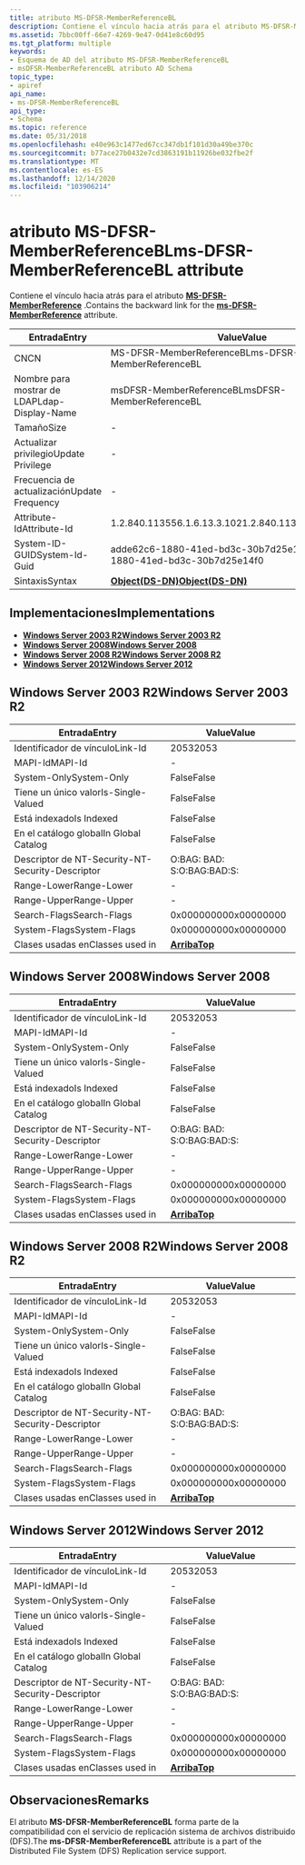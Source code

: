 ```yaml
---
title: atributo MS-DFSR-MemberReferenceBL
description: Contiene el vínculo hacia atrás para el atributo MS-DFSR-MemberReference.
ms.assetid: 7bbc00ff-66e7-4269-9e47-0d41e8c60d95
ms.tgt_platform: multiple
keywords:
- Esquema de AD del atributo MS-DFSR-MemberReferenceBL
- msDFSR-MemberReferenceBL atributo AD Schema
topic_type:
- apiref
api_name:
- ms-DFSR-MemberReferenceBL
api_type:
- Schema
ms.topic: reference
ms.date: 05/31/2018
ms.openlocfilehash: e40e963c1477ed67cc347db1f101d30a49be370c
ms.sourcegitcommit: b77ace27b0432e7cd3863191b11926be032fbe2f
ms.translationtype: MT
ms.contentlocale: es-ES
ms.lasthandoff: 12/14/2020
ms.locfileid: "103906214"
---
```

# <a name="ms-dfsr-memberreferencebl-attribute"></a><span data-ttu-id="a9d12-105">atributo MS-DFSR-MemberReferenceBL</span><span class="sxs-lookup"><span data-stu-id="a9d12-105">ms-DFSR-MemberReferenceBL attribute</span></span>

<span data-ttu-id="a9d12-106">Contiene el vínculo hacia atrás para el atributo [**MS-DFSR-MemberReference**](a-msdfsr-memberreference.md) .</span><span class="sxs-lookup"><span data-stu-id="a9d12-106">Contains the backward link for the [**ms-DFSR-MemberReference**](a-msdfsr-memberreference.md) attribute.</span></span>



| <span data-ttu-id="a9d12-107">Entrada</span><span class="sxs-lookup"><span data-stu-id="a9d12-107">Entry</span></span> | <span data-ttu-id="a9d12-108">Value</span><span class="sxs-lookup"><span data-stu-id="a9d12-108">Value</span></span> |
|-------------------|-----------------------------------------|
| <span data-ttu-id="a9d12-109">CN</span><span class="sxs-lookup"><span data-stu-id="a9d12-109">CN</span></span>                | <span data-ttu-id="a9d12-110">MS-DFSR-MemberReferenceBL</span><span class="sxs-lookup"><span data-stu-id="a9d12-110">ms-DFSR-MemberReferenceBL</span></span>               |
| <span data-ttu-id="a9d12-111">Nombre para mostrar de LDAP</span><span class="sxs-lookup"><span data-stu-id="a9d12-111">Ldap-Display-Name</span></span> | <span data-ttu-id="a9d12-112">msDFSR-MemberReferenceBL</span><span class="sxs-lookup"><span data-stu-id="a9d12-112">msDFSR-MemberReferenceBL</span></span>                |
| <span data-ttu-id="a9d12-113">Tamaño</span><span class="sxs-lookup"><span data-stu-id="a9d12-113">Size</span></span>              | \-                                      |
| <span data-ttu-id="a9d12-114">Actualizar privilegio</span><span class="sxs-lookup"><span data-stu-id="a9d12-114">Update Privilege</span></span>  | \-                                      |
| <span data-ttu-id="a9d12-115">Frecuencia de actualización</span><span class="sxs-lookup"><span data-stu-id="a9d12-115">Update Frequency</span></span>  | \-                                      |
| <span data-ttu-id="a9d12-116">Attribute-Id</span><span class="sxs-lookup"><span data-stu-id="a9d12-116">Attribute-Id</span></span>      | <span data-ttu-id="a9d12-117">1.2.840.113556.1.6.13.3.102</span><span class="sxs-lookup"><span data-stu-id="a9d12-117">1.2.840.113556.1.6.13.3.102</span></span>             |
| <span data-ttu-id="a9d12-118">System-ID-GUID</span><span class="sxs-lookup"><span data-stu-id="a9d12-118">System-Id-Guid</span></span>    | <span data-ttu-id="a9d12-119">adde62c6-1880-41ed-bd3c-30b7d25e14f0</span><span class="sxs-lookup"><span data-stu-id="a9d12-119">adde62c6-1880-41ed-bd3c-30b7d25e14f0</span></span>    |
| <span data-ttu-id="a9d12-120">Sintaxis</span><span class="sxs-lookup"><span data-stu-id="a9d12-120">Syntax</span></span>            | [<span data-ttu-id="a9d12-121">**Object(DS-DN)**</span><span class="sxs-lookup"><span data-stu-id="a9d12-121">**Object(DS-DN)**</span></span>](s-object-ds-dn.md) |



## <a name="implementations"></a><span data-ttu-id="a9d12-122">Implementaciones</span><span class="sxs-lookup"><span data-stu-id="a9d12-122">Implementations</span></span>

-   [<span data-ttu-id="a9d12-123">**Windows Server 2003 R2**</span><span class="sxs-lookup"><span data-stu-id="a9d12-123">**Windows Server 2003 R2**</span></span>](#windows-server-2003-r2)
-   [<span data-ttu-id="a9d12-124">**Windows Server 2008**</span><span class="sxs-lookup"><span data-stu-id="a9d12-124">**Windows Server 2008**</span></span>](#windows-server-2008)
-   [<span data-ttu-id="a9d12-125">**Windows Server 2008 R2**</span><span class="sxs-lookup"><span data-stu-id="a9d12-125">**Windows Server 2008 R2**</span></span>](#windows-server-2008-r2)
-   [<span data-ttu-id="a9d12-126">**Windows Server 2012**</span><span class="sxs-lookup"><span data-stu-id="a9d12-126">**Windows Server 2012**</span></span>](#windows-server-2012)

## <a name="windows-server-2003-r2"></a><span data-ttu-id="a9d12-127">Windows Server 2003 R2</span><span class="sxs-lookup"><span data-stu-id="a9d12-127">Windows Server 2003 R2</span></span>



| <span data-ttu-id="a9d12-128">Entrada</span><span class="sxs-lookup"><span data-stu-id="a9d12-128">Entry</span></span> | <span data-ttu-id="a9d12-129">Value</span><span class="sxs-lookup"><span data-stu-id="a9d12-129">Value</span></span> |
|------------------------|---------------------------------|
| <span data-ttu-id="a9d12-130">Identificador de vínculo</span><span class="sxs-lookup"><span data-stu-id="a9d12-130">Link-Id</span></span>                | <span data-ttu-id="a9d12-131">2053</span><span class="sxs-lookup"><span data-stu-id="a9d12-131">2053</span></span>                            |
| <span data-ttu-id="a9d12-132">MAPI-Id</span><span class="sxs-lookup"><span data-stu-id="a9d12-132">MAPI-Id</span></span>                | \-                              |
| <span data-ttu-id="a9d12-133">System-Only</span><span class="sxs-lookup"><span data-stu-id="a9d12-133">System-Only</span></span>            | <span data-ttu-id="a9d12-134">False</span><span class="sxs-lookup"><span data-stu-id="a9d12-134">False</span></span>                           |
| <span data-ttu-id="a9d12-135">Tiene un único valor</span><span class="sxs-lookup"><span data-stu-id="a9d12-135">Is-Single-Valued</span></span>       | <span data-ttu-id="a9d12-136">False</span><span class="sxs-lookup"><span data-stu-id="a9d12-136">False</span></span>                           |
| <span data-ttu-id="a9d12-137">Está indexado</span><span class="sxs-lookup"><span data-stu-id="a9d12-137">Is Indexed</span></span>             | <span data-ttu-id="a9d12-138">False</span><span class="sxs-lookup"><span data-stu-id="a9d12-138">False</span></span>                           |
| <span data-ttu-id="a9d12-139">En el catálogo global</span><span class="sxs-lookup"><span data-stu-id="a9d12-139">In Global Catalog</span></span>      | <span data-ttu-id="a9d12-140">False</span><span class="sxs-lookup"><span data-stu-id="a9d12-140">False</span></span>                           |
| <span data-ttu-id="a9d12-141">Descriptor de NT-Security-</span><span class="sxs-lookup"><span data-stu-id="a9d12-141">NT-Security-Descriptor</span></span> | <span data-ttu-id="a9d12-142">O:BAG: BAD: S:</span><span class="sxs-lookup"><span data-stu-id="a9d12-142">O:BAG:BAD:S:</span></span>                    |
| <span data-ttu-id="a9d12-143">Range-Lower</span><span class="sxs-lookup"><span data-stu-id="a9d12-143">Range-Lower</span></span>            | \-                              |
| <span data-ttu-id="a9d12-144">Range-Upper</span><span class="sxs-lookup"><span data-stu-id="a9d12-144">Range-Upper</span></span>            | \-                              |
| <span data-ttu-id="a9d12-145">Search-Flags</span><span class="sxs-lookup"><span data-stu-id="a9d12-145">Search-Flags</span></span>           | <span data-ttu-id="a9d12-146">0x00000000</span><span class="sxs-lookup"><span data-stu-id="a9d12-146">0x00000000</span></span>                      |
| <span data-ttu-id="a9d12-147">System-Flags</span><span class="sxs-lookup"><span data-stu-id="a9d12-147">System-Flags</span></span>           | <span data-ttu-id="a9d12-148">0x00000000</span><span class="sxs-lookup"><span data-stu-id="a9d12-148">0x00000000</span></span>                      |
| <span data-ttu-id="a9d12-149">Clases usadas en</span><span class="sxs-lookup"><span data-stu-id="a9d12-149">Classes used in</span></span>        | [<span data-ttu-id="a9d12-150">**Arriba**</span><span class="sxs-lookup"><span data-stu-id="a9d12-150">**Top**</span></span>](c-top.md)<br/> |



## <a name="windows-server-2008"></a><span data-ttu-id="a9d12-151">Windows Server 2008</span><span class="sxs-lookup"><span data-stu-id="a9d12-151">Windows Server 2008</span></span>



| <span data-ttu-id="a9d12-152">Entrada</span><span class="sxs-lookup"><span data-stu-id="a9d12-152">Entry</span></span> | <span data-ttu-id="a9d12-153">Value</span><span class="sxs-lookup"><span data-stu-id="a9d12-153">Value</span></span> |
|------------------------|---------------------------------|
| <span data-ttu-id="a9d12-154">Identificador de vínculo</span><span class="sxs-lookup"><span data-stu-id="a9d12-154">Link-Id</span></span>                | <span data-ttu-id="a9d12-155">2053</span><span class="sxs-lookup"><span data-stu-id="a9d12-155">2053</span></span>                            |
| <span data-ttu-id="a9d12-156">MAPI-Id</span><span class="sxs-lookup"><span data-stu-id="a9d12-156">MAPI-Id</span></span>                | \-                              |
| <span data-ttu-id="a9d12-157">System-Only</span><span class="sxs-lookup"><span data-stu-id="a9d12-157">System-Only</span></span>            | <span data-ttu-id="a9d12-158">False</span><span class="sxs-lookup"><span data-stu-id="a9d12-158">False</span></span>                           |
| <span data-ttu-id="a9d12-159">Tiene un único valor</span><span class="sxs-lookup"><span data-stu-id="a9d12-159">Is-Single-Valued</span></span>       | <span data-ttu-id="a9d12-160">False</span><span class="sxs-lookup"><span data-stu-id="a9d12-160">False</span></span>                           |
| <span data-ttu-id="a9d12-161">Está indexado</span><span class="sxs-lookup"><span data-stu-id="a9d12-161">Is Indexed</span></span>             | <span data-ttu-id="a9d12-162">False</span><span class="sxs-lookup"><span data-stu-id="a9d12-162">False</span></span>                           |
| <span data-ttu-id="a9d12-163">En el catálogo global</span><span class="sxs-lookup"><span data-stu-id="a9d12-163">In Global Catalog</span></span>      | <span data-ttu-id="a9d12-164">False</span><span class="sxs-lookup"><span data-stu-id="a9d12-164">False</span></span>                           |
| <span data-ttu-id="a9d12-165">Descriptor de NT-Security-</span><span class="sxs-lookup"><span data-stu-id="a9d12-165">NT-Security-Descriptor</span></span> | <span data-ttu-id="a9d12-166">O:BAG: BAD: S:</span><span class="sxs-lookup"><span data-stu-id="a9d12-166">O:BAG:BAD:S:</span></span>                    |
| <span data-ttu-id="a9d12-167">Range-Lower</span><span class="sxs-lookup"><span data-stu-id="a9d12-167">Range-Lower</span></span>            | \-                              |
| <span data-ttu-id="a9d12-168">Range-Upper</span><span class="sxs-lookup"><span data-stu-id="a9d12-168">Range-Upper</span></span>            | \-                              |
| <span data-ttu-id="a9d12-169">Search-Flags</span><span class="sxs-lookup"><span data-stu-id="a9d12-169">Search-Flags</span></span>           | <span data-ttu-id="a9d12-170">0x00000000</span><span class="sxs-lookup"><span data-stu-id="a9d12-170">0x00000000</span></span>                      |
| <span data-ttu-id="a9d12-171">System-Flags</span><span class="sxs-lookup"><span data-stu-id="a9d12-171">System-Flags</span></span>           | <span data-ttu-id="a9d12-172">0x00000000</span><span class="sxs-lookup"><span data-stu-id="a9d12-172">0x00000000</span></span>                      |
| <span data-ttu-id="a9d12-173">Clases usadas en</span><span class="sxs-lookup"><span data-stu-id="a9d12-173">Classes used in</span></span>        | [<span data-ttu-id="a9d12-174">**Arriba**</span><span class="sxs-lookup"><span data-stu-id="a9d12-174">**Top**</span></span>](c-top.md)<br/> |



## <a name="windows-server-2008-r2"></a><span data-ttu-id="a9d12-175">Windows Server 2008 R2</span><span class="sxs-lookup"><span data-stu-id="a9d12-175">Windows Server 2008 R2</span></span>



| <span data-ttu-id="a9d12-176">Entrada</span><span class="sxs-lookup"><span data-stu-id="a9d12-176">Entry</span></span> | <span data-ttu-id="a9d12-177">Value</span><span class="sxs-lookup"><span data-stu-id="a9d12-177">Value</span></span> |
|------------------------|---------------------------------|
| <span data-ttu-id="a9d12-178">Identificador de vínculo</span><span class="sxs-lookup"><span data-stu-id="a9d12-178">Link-Id</span></span>                | <span data-ttu-id="a9d12-179">2053</span><span class="sxs-lookup"><span data-stu-id="a9d12-179">2053</span></span>                            |
| <span data-ttu-id="a9d12-180">MAPI-Id</span><span class="sxs-lookup"><span data-stu-id="a9d12-180">MAPI-Id</span></span>                | \-                              |
| <span data-ttu-id="a9d12-181">System-Only</span><span class="sxs-lookup"><span data-stu-id="a9d12-181">System-Only</span></span>            | <span data-ttu-id="a9d12-182">False</span><span class="sxs-lookup"><span data-stu-id="a9d12-182">False</span></span>                           |
| <span data-ttu-id="a9d12-183">Tiene un único valor</span><span class="sxs-lookup"><span data-stu-id="a9d12-183">Is-Single-Valued</span></span>       | <span data-ttu-id="a9d12-184">False</span><span class="sxs-lookup"><span data-stu-id="a9d12-184">False</span></span>                           |
| <span data-ttu-id="a9d12-185">Está indexado</span><span class="sxs-lookup"><span data-stu-id="a9d12-185">Is Indexed</span></span>             | <span data-ttu-id="a9d12-186">False</span><span class="sxs-lookup"><span data-stu-id="a9d12-186">False</span></span>                           |
| <span data-ttu-id="a9d12-187">En el catálogo global</span><span class="sxs-lookup"><span data-stu-id="a9d12-187">In Global Catalog</span></span>      | <span data-ttu-id="a9d12-188">False</span><span class="sxs-lookup"><span data-stu-id="a9d12-188">False</span></span>                           |
| <span data-ttu-id="a9d12-189">Descriptor de NT-Security-</span><span class="sxs-lookup"><span data-stu-id="a9d12-189">NT-Security-Descriptor</span></span> | <span data-ttu-id="a9d12-190">O:BAG: BAD: S:</span><span class="sxs-lookup"><span data-stu-id="a9d12-190">O:BAG:BAD:S:</span></span>                    |
| <span data-ttu-id="a9d12-191">Range-Lower</span><span class="sxs-lookup"><span data-stu-id="a9d12-191">Range-Lower</span></span>            | \-                              |
| <span data-ttu-id="a9d12-192">Range-Upper</span><span class="sxs-lookup"><span data-stu-id="a9d12-192">Range-Upper</span></span>            | \-                              |
| <span data-ttu-id="a9d12-193">Search-Flags</span><span class="sxs-lookup"><span data-stu-id="a9d12-193">Search-Flags</span></span>           | <span data-ttu-id="a9d12-194">0x00000000</span><span class="sxs-lookup"><span data-stu-id="a9d12-194">0x00000000</span></span>                      |
| <span data-ttu-id="a9d12-195">System-Flags</span><span class="sxs-lookup"><span data-stu-id="a9d12-195">System-Flags</span></span>           | <span data-ttu-id="a9d12-196">0x00000000</span><span class="sxs-lookup"><span data-stu-id="a9d12-196">0x00000000</span></span>                      |
| <span data-ttu-id="a9d12-197">Clases usadas en</span><span class="sxs-lookup"><span data-stu-id="a9d12-197">Classes used in</span></span>        | [<span data-ttu-id="a9d12-198">**Arriba**</span><span class="sxs-lookup"><span data-stu-id="a9d12-198">**Top**</span></span>](c-top.md)<br/> |



## <a name="windows-server-2012"></a><span data-ttu-id="a9d12-199">Windows Server 2012</span><span class="sxs-lookup"><span data-stu-id="a9d12-199">Windows Server 2012</span></span>



| <span data-ttu-id="a9d12-200">Entrada</span><span class="sxs-lookup"><span data-stu-id="a9d12-200">Entry</span></span> | <span data-ttu-id="a9d12-201">Value</span><span class="sxs-lookup"><span data-stu-id="a9d12-201">Value</span></span> |
|------------------------|---------------------------------|
| <span data-ttu-id="a9d12-202">Identificador de vínculo</span><span class="sxs-lookup"><span data-stu-id="a9d12-202">Link-Id</span></span>                | <span data-ttu-id="a9d12-203">2053</span><span class="sxs-lookup"><span data-stu-id="a9d12-203">2053</span></span>                            |
| <span data-ttu-id="a9d12-204">MAPI-Id</span><span class="sxs-lookup"><span data-stu-id="a9d12-204">MAPI-Id</span></span>                | \-                              |
| <span data-ttu-id="a9d12-205">System-Only</span><span class="sxs-lookup"><span data-stu-id="a9d12-205">System-Only</span></span>            | <span data-ttu-id="a9d12-206">False</span><span class="sxs-lookup"><span data-stu-id="a9d12-206">False</span></span>                           |
| <span data-ttu-id="a9d12-207">Tiene un único valor</span><span class="sxs-lookup"><span data-stu-id="a9d12-207">Is-Single-Valued</span></span>       | <span data-ttu-id="a9d12-208">False</span><span class="sxs-lookup"><span data-stu-id="a9d12-208">False</span></span>                           |
| <span data-ttu-id="a9d12-209">Está indexado</span><span class="sxs-lookup"><span data-stu-id="a9d12-209">Is Indexed</span></span>             | <span data-ttu-id="a9d12-210">False</span><span class="sxs-lookup"><span data-stu-id="a9d12-210">False</span></span>                           |
| <span data-ttu-id="a9d12-211">En el catálogo global</span><span class="sxs-lookup"><span data-stu-id="a9d12-211">In Global Catalog</span></span>      | <span data-ttu-id="a9d12-212">False</span><span class="sxs-lookup"><span data-stu-id="a9d12-212">False</span></span>                           |
| <span data-ttu-id="a9d12-213">Descriptor de NT-Security-</span><span class="sxs-lookup"><span data-stu-id="a9d12-213">NT-Security-Descriptor</span></span> | <span data-ttu-id="a9d12-214">O:BAG: BAD: S:</span><span class="sxs-lookup"><span data-stu-id="a9d12-214">O:BAG:BAD:S:</span></span>                    |
| <span data-ttu-id="a9d12-215">Range-Lower</span><span class="sxs-lookup"><span data-stu-id="a9d12-215">Range-Lower</span></span>            | \-                              |
| <span data-ttu-id="a9d12-216">Range-Upper</span><span class="sxs-lookup"><span data-stu-id="a9d12-216">Range-Upper</span></span>            | \-                              |
| <span data-ttu-id="a9d12-217">Search-Flags</span><span class="sxs-lookup"><span data-stu-id="a9d12-217">Search-Flags</span></span>           | <span data-ttu-id="a9d12-218">0x00000000</span><span class="sxs-lookup"><span data-stu-id="a9d12-218">0x00000000</span></span>                      |
| <span data-ttu-id="a9d12-219">System-Flags</span><span class="sxs-lookup"><span data-stu-id="a9d12-219">System-Flags</span></span>           | <span data-ttu-id="a9d12-220">0x00000000</span><span class="sxs-lookup"><span data-stu-id="a9d12-220">0x00000000</span></span>                      |
| <span data-ttu-id="a9d12-221">Clases usadas en</span><span class="sxs-lookup"><span data-stu-id="a9d12-221">Classes used in</span></span>        | [<span data-ttu-id="a9d12-222">**Arriba**</span><span class="sxs-lookup"><span data-stu-id="a9d12-222">**Top**</span></span>](c-top.md)<br/> |



## <a name="remarks"></a><span data-ttu-id="a9d12-223">Observaciones</span><span class="sxs-lookup"><span data-stu-id="a9d12-223">Remarks</span></span>

<span data-ttu-id="a9d12-224">El atributo **MS-DFSR-MemberReferenceBL** forma parte de la compatibilidad con el servicio de replicación sistema de archivos distribuido (DFS).</span><span class="sxs-lookup"><span data-stu-id="a9d12-224">The **ms-DFSR-MemberReferenceBL** attribute is a part of the Distributed File System (DFS) Replication service support.</span></span>

 

 






